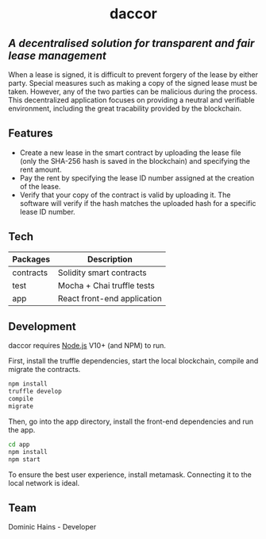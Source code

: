 <h1 align="center">
  daccor
</h1>

## _A decentralised solution for transparent and fair lease management_

When a lease is signed, it is difficult to prevent forgery of the lease by either party. Special measures such as making a copy of the signed lease must be taken. However, any of the two parties can be malicious during the process. This decentralized application focuses on providing a neutral and verifiable environment, including the great tracability provided by the blockchain.

## Features

- Create a new lease in the smart contract by uploading the lease file (only the SHA-256 hash is saved in the blockchain) and specifying the rent amount.
- Pay the rent by specifying the lease ID number assigned at the creation of the lease.
- Verify that your copy of the contract is valid by uploading it. The software will verify if the hash matches the uploaded hash for a specific lease ID number.

## Tech

| Packages  | Description                 |
| --------- | --------------------------- |
| contracts | Solidity smart contracts    |
| test      | Mocha + Chai truffle tests  |
| app       | React front-end application |

## Development

daccor requires [Node.js](https://nodejs.org/) V10+ (and NPM) to run.

First, install the truffle dependencies, start the local blockchain, compile and migrate the contracts.

```sh
npm install
truffle develop
compile
migrate
```

Then, go into the app directory, install the front-end dependencies and run the app.

```sh
cd app
npm install
npm start
```

To ensure the best user experience, install metamask. Connecting it to the local network is ideal.

## Team

Dominic Hains - Developer
